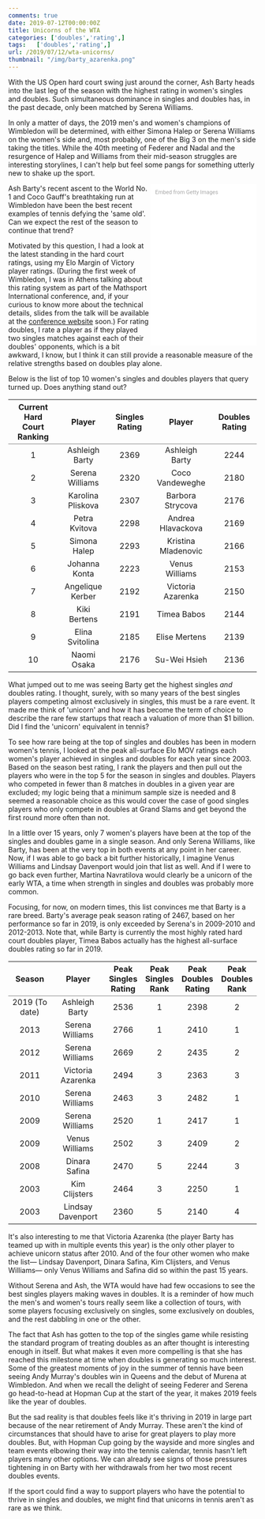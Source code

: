 ```yaml
---
comments: true
date: 2019-07-12T00:00:00Z
title: Unicorns of the WTA
categories: ['doubles','rating',]
tags:   ['doubles','rating',]
url: /2019/07/12/wta-unicorns/
thumbnail: "/img/barty_azarenka.png"
---
```


With the US Open hard court swing just around the corner, Ash Barty heads into the last leg of the season with the highest rating in women's singles and doubles. Such simultaneous dominance in singles and doubles has, in the past decade, only been matched by Serena Williams.

<!--more-->

In only a matter of days, the 2019 men's and women's champions of Wimbledon will be determined, with either Simona Halep or Serena Williams on the women's side and, most probably, one of the Big 3 on the men's side taking the titles. While the 40th meeting of Federer and Nadal and the resurgence of Halep and Williams from their mid-season struggles are interesting storylines, I can't help but feel some pangs for something utterly new to shake up the sport. 


<div class="getty embed image" style="background-color:#fff;display:inline-block;font-family:Roboto,sans-serif;color:#a7a7a7;font-size:11px;width:100%;max-width:196px;float:right;padding:2%;"><div style="padding:0;margin:0;text-align:left;"><a href="http://www.gettyimages.com.au/detail/1083427328" target="_blank" style="color:#a7a7a7;text-decoration:none;font-weight:normal !important;border:none;display:inline-block;">Embed from Getty Images</a></div><div style="overflow:hidden;position:relative;height:0;padding:150% 0 0 0;width:100%;"><iframe src="//embed.gettyimages.com/embed/1083427328?et=7AhitpiIRqJnNi4q7yYfEA&tld=com.au&sig=zA8AFph2cA2rO5HyjBNvo44LCPDaj0ayb5NmTehH-ws=&caption=true&ver=1" scrolling="no" frameborder="0" width="396" height="594" style="display:inline-block;position:absolute;top:0;left:0;width:100%;height:100%;margin:0;"></iframe></div></div>


Ash Barty's recent ascent to the World No. 1 and Coco Gauff's breathtaking run at Wimbledon have been the best recent examples of tennis defying the 'same old'.  Can we expect the rest of the season to continue that trend?

Motivated by this question, I had a look at the latest standing in the hard court ratings, using my Elo Margin of Victory player ratings. (During the first week of Wimbledon, I was in Athens talking about this rating system as part of the Mathsport International conference, and, if your curious to know more about the technical details, slides from the talk will be available at the [conference website](https://www.mathsport2019.com/) soon.) For rating doubles, I rate a player as if they played two singles matches against each of their doubles' opponents, which is a bit awkward, I know, but I think it can still provide a reasonable measure of the relative strengths based on doubles play alone. 

Below is the list of top 10 women's singles and doubles players that query turned up. Does anything stand out?

<table class='gmisc_table' style='border-collapse: collapse; margin-top: 1em; margin-bottom: 1em;' >
<thead>
<tr>
<th style='border-bottom: 1px solid grey; border-top: 2px solid grey; text-align: center;' width=20% >Current Hard Court Ranking</th>
<th style='border-bottom: 1px solid grey; border-top: 2px solid grey; text-align: center;'>Player</th>
<th style='border-bottom: 1px solid grey; border-top: 2px solid grey; text-align: center;'>Singles Rating</th>
<th style='border-bottom: 1px solid grey; border-top: 2px solid grey; text-align: center;'>Player</th>
<th style='border-bottom: 1px solid grey; border-top: 2px solid grey; text-align: center;'>Doubles Rating</th>
</tr>
</thead>
<tbody>
<tr>
<td style='text-align: center;'>1</td>
<td style='text-align: center;'>Ashleigh Barty</td>
<td style='text-align: center;'>2369</td>
<td style='text-align: center;'>Ashleigh Barty</td>
<td style='text-align: center;'>2244</td>
</tr>
<tr>
<td style='text-align: center;'>2</td>
<td style='text-align: center;'>Serena Williams</td>
<td style='text-align: center;'>2320</td>
<td style='text-align: center;'>Coco Vandeweghe</td>
<td style='text-align: center;'>2180</td>
</tr>
<tr>
<td style='text-align: center;'>3</td>
<td style='text-align: center;'>Karolina Pliskova</td>
<td style='text-align: center;'>2307</td>
<td style='text-align: center;'>Barbora Strycova</td>
<td style='text-align: center;'>2176</td>
</tr>
<tr>
<td style='text-align: center;'>4</td>
<td style='text-align: center;'>Petra Kvitova</td>
<td style='text-align: center;'>2298</td>
<td style='text-align: center;'>Andrea Hlavackova</td>
<td style='text-align: center;'>2169</td>
</tr>
<tr>
<td style='text-align: center;'>5</td>
<td style='text-align: center;'>Simona Halep</td>
<td style='text-align: center;'>2293</td>
<td style='text-align: center;'>Kristina Mladenovic</td>
<td style='text-align: center;'>2166</td>
</tr>
<tr>
<td style='text-align: center;'>6</td>
<td style='text-align: center;'>Johanna Konta</td>
<td style='text-align: center;'>2223</td>
<td style='text-align: center;'>Venus Williams</td>
<td style='text-align: center;'>2153</td>
</tr>
<tr>
<td style='text-align: center;'>7</td>
<td style='text-align: center;'>Angelique Kerber</td>
<td style='text-align: center;'>2192</td>
<td style='text-align: center;'>Victoria Azarenka</td>
<td style='text-align: center;'>2150</td>
</tr>
<tr>
<td style='text-align: center;'>8</td>
<td style='text-align: center;'>Kiki Bertens</td>
<td style='text-align: center;'>2191</td>
<td style='text-align: center;'>Timea Babos</td>
<td style='text-align: center;'>2144</td>
</tr>
<tr>
<td style='text-align: center;'>9</td>
<td style='text-align: center;'>Elina Svitolina</td>
<td style='text-align: center;'>2185</td>
<td style='text-align: center;'>Elise Mertens</td>
<td style='text-align: center;'>2139</td>
</tr>
<tr>
<td style='border-bottom: 2px solid grey; text-align: center;'>10</td>
<td style='border-bottom: 2px solid grey; text-align: center;'>Naomi Osaka</td>
<td style='border-bottom: 2px solid grey; text-align: center;'>2176</td>
<td style='border-bottom: 2px solid grey; text-align: center;'>Su-Wei Hsieh</td>
<td style='border-bottom: 2px solid grey; text-align: center;'>2136</td>
</tr>
</tbody>
</table>

What jumped out to me was seeing Barty get the highest singles <i>and</i> doubles rating. I thought, surely, with so many years of the best singles players competing almost exclusively in singles, this must be a rare event. It made me think of 'unicorn' and how it has become the term of choice to describe the rare few startups that reach a valuation of more than $1 billion. Did I find the 'unicorn' equivalent in tennis? 


To see how rare being at the top of singles and doubles has been in modern women's tennis, I looked at the peak all-surface Elo MOV ratings each women's player achieved in singles and doubles for each year since 2003. Based on the season best rating, I rank the players and then pull out the players who were in the top 5 for the season in singles and doubles. Players who competed in fewer than 8 matches in doubles in a given year are excluded; my logic being that a minimum sample size is needed and 8 seemed a reasonable choice as this would cover the case of good singles players who only compete in doubles at Grand Slams and get beyond the first round more often than not.  

In a little over 15 years, only 7 women's players have been at the top of the singles and doubles game in a single season. And only Serena Williams, like Barty, has been at the very top in both events at any point in her career. Now, if I was able to go back a bit further historically, I imagine Venus Williams and Lindsay Davenport would join that list as well. And if I were to go back even further, Martina Navratilova would clearly be a unicorn of the early WTA, a time when strength in singles and doubles was probably more common. 

Focusing, for now, on modern times, this list convinces me that Barty is a rare breed. Barty's average peak season rating of 2467, based on her performance so far in 2019, is only exceeded by Serena's in 2009-2010 and 2012-2013. Note that, while Barty is currently the most highly rated hard court doubles player, Timea Babos actually has the highest all-surface doubles rating so far in 2019.

<table class='gmisc_table' style='border-collapse: collapse; margin-top: 1em; margin-bottom: 1em;' >
<thead>
<tr>
<th style='border-bottom: 1px solid grey; border-top: 2px solid grey; text-align: center;'>Season</th>
<th style='border-bottom: 1px solid grey; border-top: 2px solid grey; text-align: center;'>Player</th>
<th style='border-bottom: 1px solid grey; border-top: 2px solid grey; text-align: center;' width=5%>Peak Singles Rating</th>
<th style='border-bottom: 1px solid grey; border-top: 2px solid grey; text-align: center;' width=5%>Peak Singles Rank</th>
<th style='border-bottom: 1px solid grey; border-top: 2px solid grey; text-align: center;' width=5%>Peak Doubles Rating</th>
<th style='border-bottom: 1px solid grey; border-top: 2px solid grey; text-align: center;' width=5%>Peak Doubles Rank</th>
</tr>
</thead>
<tbody>
<tr>
<td style='text-align: center;'>2019 (To date)</td>
<td style='text-align: center;'>Ashleigh Barty</td>
<td style='text-align: center;'>2536</td>
<td style='text-align: center;'>1</td>
<td style='text-align: center;'>2398</td>
<td style='text-align: center;'>2</td>
</tr>
<tr>
<td style='text-align: center;'>2013</td>
<td style='text-align: center;'>Serena Williams</td>
<td style='text-align: center;'>2766</td>
<td style='text-align: center;'>1</td>
<td style='text-align: center;'>2410</td>
<td style='text-align: center;'>1</td>
</tr>
<tr>
<td style='text-align: center;'>2012</td>
<td style='text-align: center;'>Serena Williams</td>
<td style='text-align: center;'>2669</td>
<td style='text-align: center;'>2</td>
<td style='text-align: center;'>2435</td>
<td style='text-align: center;'>2</td>
</tr>
<tr>
<td style='text-align: center;'>2011</td>
<td style='text-align: center;'>Victoria Azarenka</td>
<td style='text-align: center;'>2494</td>
<td style='text-align: center;'>3</td>
<td style='text-align: center;'>2363</td>
<td style='text-align: center;'>3</td>
</tr>
<tr>
<td style='text-align: center;'>2010</td>
<td style='text-align: center;'>Serena Williams</td>
<td style='text-align: center;'>2463</td>
<td style='text-align: center;'>3</td>
<td style='text-align: center;'>2482</td>
<td style='text-align: center;'>1</td>
</tr>
<tr>
<td style='text-align: center;'>2009</td>
<td style='text-align: center;'>Serena Williams</td>
<td style='text-align: center;'>2520</td>
<td style='text-align: center;'>1</td>
<td style='text-align: center;'>2417</td>
<td style='text-align: center;'>1</td>
</tr>
<tr>
<td style='text-align: center;'>2009</td>
<td style='text-align: center;'>Venus Williams</td>
<td style='text-align: center;'>2502</td>
<td style='text-align: center;'>3</td>
<td style='text-align: center;'>2409</td>
<td style='text-align: center;'>2</td>
</tr>
<tr>
<td style='text-align: center;'>2008</td>
<td style='text-align: center;'>Dinara Safina</td>
<td style='text-align: center;'>2470</td>
<td style='text-align: center;'>5</td>
<td style='text-align: center;'>2244</td>
<td style='text-align: center;'>3</td>
</tr>
<tr>
<td style='text-align: center;'>2003</td>
<td style='text-align: center;'>Kim Clijsters</td>
<td style='text-align: center;'>2464</td>
<td style='text-align: center;'>3</td>
<td style='text-align: center;'>2250</td>
<td style='text-align: center;'>1</td>
</tr>
<tr>
<td style='border-bottom: 2px solid grey; text-align: center;'>2003</td>
<td style='border-bottom: 2px solid grey; text-align: center;'>Lindsay Davenport</td>
<td style='border-bottom: 2px solid grey; text-align: center;'>2360</td>
<td style='border-bottom: 2px solid grey; text-align: center;'>5</td>
<td style='border-bottom: 2px solid grey; text-align: center;'>2140</td>
<td style='border-bottom: 2px solid grey; text-align: center;'>4</td>
</tr>
</tbody>
</table>

It's also interesting to me that Victoria Azarenka (the player Barty has teamed up with in multiple events this year) is the only other player to achieve unicorn status after 2010. And of the four other women who make the list&mdash; Lindsay Davenport, Dinara Safina, Kim Clijsters, and Venus Williams&mdash; only Venus Williams and Safina did so within the past 15 years.

Without Serena and Ash, the WTA would have had few occasions to see the best singles players making waves in doubles. It is a reminder of how much the men's and women's tours really seem like a collection of tours, with some players focusing exclusively on singles, some exclusively on doubles, and the rest dabbling in one or the other.

The fact that Ash has gotten to the top of the singles game while resisting the standard program of treating doubles as an after thought is interesting enough in itself. But what makes it even more compelling is that she has reached this milestone at time when doubles is generating so much interest. Some of the greatest moments of joy in the summer of tennis have been seeing Andy Murray's doubles win in Queens and the debut of Murena at Wimbledon. And when we recall the delight of seeing Federer and Serena go head-to-head at Hopman Cup at the start of the year, it makes 2019 feels like the year of doubles. 

But the sad reality is that doubles feels like it's thriving in 2019 in large part because of the near retirement of Andy Murray. These aren't the kind of circumstances that should have to arise for great players to play more doubles. But, with Hopman Cup going by the wayside and more singles and team events elbowing their way into the tennis calendar, tennis hasn't left players many other options. We can already see signs of those pressures tightening in on Barty with her withdrawals from her two most recent doubles events. 

If the sport could find a way to support players who have the potential to thrive in singles and doubles, we might find that unicorns in tennis aren't as rare as we think. 

